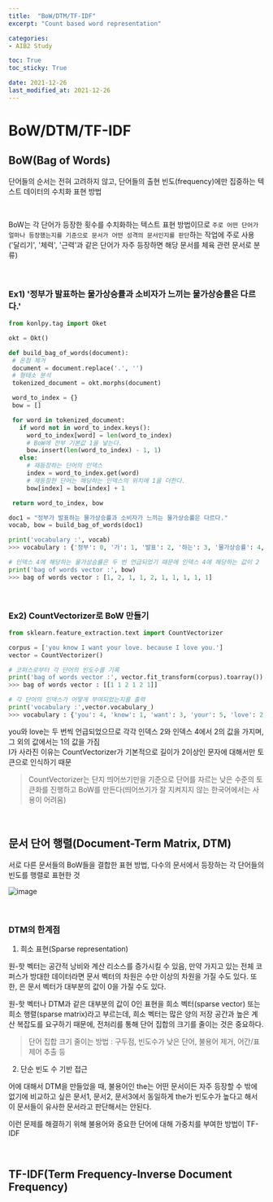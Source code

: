```yaml
---
title:  "BoW/DTM/TF-IDF"
excerpt: "Count based word representation"

categories:
- AIB2 Study

toc: True
toc_sticky: True

date: 2021-12-26
last_modified_at: 2021-12-26
---
```


# BoW/DTM/TF-IDF

## BoW(Bag of Words)

 단어들의 순서는 전혀 고려하지 않고, 단어들의 출현 빈도(frequency)에만 집중하는 텍스트 데이터의 수치화 표현 방법

 <br>

BoW는 각 단어가 등장한 횟수를 수치화하는 텍스트 표현 방법이므로 `주로 어떤 단어가 얼마나 등장했는지를 기준으로 문서가 어떤 성격의 문서인지를 판단`하는 작업에 주로 사용('달리기', '체력', '근력'과 같은 단어가 자주 등장하면 해당 문서를 체육 관련 문서로 분류)

 <br>

 ### Ex1) '정부가 발표하는 물가상승률과 소비자가 느끼는 물가상승률은 다르다.'

 ```python
from konlpy.tag import Oket

okt = Okt()

def build_bag_of_words(document):
  # 온점 제거
  document = document.replace('.', '')
  # 형태소 분석
  tokenized_document = okt.morphs(document)

  word_to_index = {}
  bow = []

  for word in tokenized_document:  
    if word not in word_to_index.keys():
      word_to_index[word] = len(word_to_index)  
      # BoW에 전부 기본값 1을 넣는다.
      bow.insert(len(word_to_index) - 1, 1)
    else:
      # 재등장하는 단어의 인덱스
      index = word_to_index.get(word)
      # 재등장한 단어는 해당하는 인덱스의 위치에 1을 더한다.
      bow[index] = bow[index] + 1

  return word_to_index, bow

doc1 = "정부가 발표하는 물가상승률과 소비자가 느끼는 물가상승률은 다르다."
vocab, bow = build_bag_of_words(doc1)

print('vocabulary :', vocab)
>>> vocabulary : {'정부': 0, '가': 1, '발표': 2, '하는': 3, '물가상승률': 4, '과': 5, '소비자': 6, '느끼는': 7, '은': 8, '다르다': 9}

# 인덱스 4에 해당하는 물가상승률은 두 번 언급되었기 때문에 인덱스 4에 해당하는 값이 2
print('bag of words vector :', bow)
>>> bag of words vector : [1, 2, 1, 1, 2, 1, 1, 1, 1, 1]
 ```

 <br>

 ### Ex2) CountVectorizer로 BoW 만들기

 ```python
from sklearn.feature_extraction.text import CountVectorizer

corpus = ['you know I want your love. because I love you.']
vector = CountVectorizer()

# 코퍼스로부터 각 단어의 빈도수를 기록
print('bag of words vector :', vector.fit_transform(corpus).toarray()) 
>>> bag of words vector : [[1 1 2 1 2 1]]

# 각 단어의 인덱스가 어떻게 부여되었는지를 출력
print('vocabulary :',vector.vocabulary_)
>>> vocabulary : {'you': 4, 'know': 1, 'want': 3, 'your': 5, 'love': 2, 'because': 0}
 ```

you와 love는 두 번씩 언급되었으므로 각각 인덱스 2와 인덱스 4에서 2의 값을 가지며, 그 외의 값에서는 1의 값을 가짐<br>
I가 사라진 이유는 CountVectorizer가 기본적으로 길이가 2이상인 문자에 대해서만 토큰으로 인식하기 때문

> CountVectorizer는 단지 띄어쓰기만을 기준으로 단어를 자르는 낮은 수준의 토큰화를 진행하고 BoW를 만든다(띄어쓰기가 잘 지켜지지 않는 한국어에서는 사용이 어려움)

<br>

## 문서 단어 행렬(Document-Term Matrix, DTM)

서로 다른 문서들의 BoW들을 결합한 표현 방법, 다수의 문서에서 등장하는 각 단어들의 빈도를 행렬로 표현한 것

![image](https://user-images.githubusercontent.com/76996686/147411916-04ab2c72-8ff2-49fc-a7b7-66c4b971945a.png)

<br>

### DTM의 한계점

1. 희소 표현(Sparse representation)

원-핫 벡터는 공간적 낭비와 계산 리소스를 증가시킬 수 있음, 만약 가지고 있는 전체 코퍼스가 방대한 데이터라면 문서 벡터의 차원은 수만 이상의 차원을 가질 수도 있다. 또한, 은 문서 벡터가 대부분의 값이 0을 가질 수도 있다.

원-핫 벡터나 DTM과 같은 대부분의 값이 0인 표현을 희소 벡터(sparse vector) 또는 희소 행렬(sparse matrix)라고 부르는데, 희소 벡터는 많은 양의 저장 공간과 높은 계산 복잡도를 요구하기 때문에, 전처리를 통해 단어 집합의 크기를 줄이는 것은 중요하다.

> 단어 집합 크기 줄이는 방법 : 구두점, 빈도수가 낮은 단어, 불용어 제거, 어간/표제어 추출 등

2. 단순 빈도 수 기반 접근

어에 대해서 DTM을 만들었을 때, 불용어인 the는 어떤 문서이든 자주 등장할 수 밖에 없기에 비교하고 싶은 문서1, 문서2, 문서3에서 동일하게 the가 빈도수가 높다고 해서 이 문서들이 유사한 문서라고 판단해서는 안된다.

이런 문제를 해결하기 위해 불용어와 중요한 단어에 대해 가중치를 부여한 방법이 TF-IDF

<br>

## TF-IDF(Term Frequency-Inverse Document Frequency)
